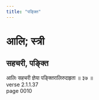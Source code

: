 ```yaml
---
title: "पङ्क्ति"
---
```


# आलि; स्त्री
## सहचरी, पङ्क्ति
आलिः सहचरी ज्ञेया पङ्क्तिरालिरुदाहृता ॥ ३७ ॥<br />verse 2.1.1.37<br />page 0010

